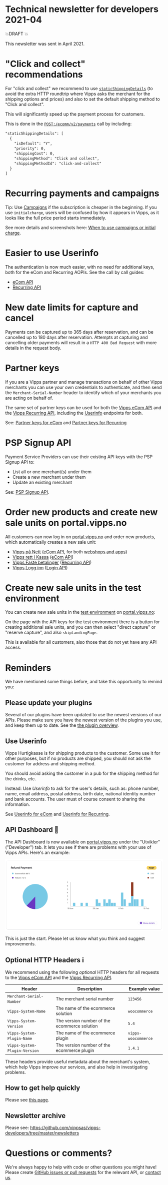 # Technical newsletter for developers 2021-04

💥DRAFT 💥

This newsletter was sent in April 2021.

# "Click and collect" recommendations

For "click and collect" we recommend to use
[`staticShippingDetails`](https://github.com/vippsas/vipps-ecom-api/blob/master/vipps-ecom-api.md#shipping-and-static-shipping-details)
(to avoid the extra HTTP roundtrip where Vipps asks the merchant
for the shipping options and prices) and also to set the default
shipping method to "Click and collect".

This will significantly speed up the payment process for customers.

This is done in the
[`POST:​/ecomm​/v2​/payments`](https://vippsas.github.io/vipps-ecom-api/#/Vipps%20eCom%20API/initiatePaymentV3UsingPOST)
call by including:

```
"staticShippingDetails": [
  {
    "isDefault": "Y",
    "priority": 0,
    "shippingCost": 0,
    "shippingMethod": "Click and collect",
    "shippingMethodId": "click-and-collect"
  }
]
```

# Recurring payments and campaigns

Tip: Use
[Campaigns](https://github.com/vippsas/vipps-recurring-api/blob/master/vipps-recurring-api.md#campaigns)
if the subscription is cheaper in the beginning. If you use
`initialcharge`, users will be confused by how it appears in Vipps, as it
looks like the full price period starts immediately.

See more details and screenshots here:
[When to use campaigns or initial charge](https://github.com/vippsas/vipps-recurring-api/blob/master/vipps-recurring-api.md#when-to-use-campaigns-or-initial-charge).

# Easier to use Userinfo

The authentication is now much easier, with no need for additional keys, both for
the eCom and Recurring AOPIs. See the call by call guides:
* [eCom API](https://github.com/vippsas/vipps-ecom-api/blob/master/vipps-ecom-api.md#userinfo-call-by-call-guide)
* [Recurring API](https://github.com/vippsas/vipps-recurring-api/blob/master/vipps-recurring-api.md#userinfo-call-by-call-guide)

# New date limits for capture and cancel

Payments can be captured up to 365 days after reservation,
and can be cancelled up to 180 days after reservation.
Attempts at capturing and cancelling older payments will result in
a `HTTP 400 Bad Request` with more details in the request body.

# Partner keys

If you are a Vipps partner and manage transactions on behalf of other
Vipps merchants you can use your own credentials to authenticate, and then send
the `Merchant-Serial-Number` header to identify which of your merchants you are
acting on behalf of.

The same set of partner keys can be used for both the
[Vipps eCom API](https://github.com/vippsas/vipps-ecom-api)
and the
[Vipps Recurring API](https://github.com/vippsas/vipps-recurring-api),
including the
[Userinfo](#use-userinfo)
endpoints for both.

See:
[Partner keys for eCom](https://github.com/vippsas/vipps-ecom-api/blob/master/vipps-ecom-api.md#partner-keys)
and
[Partner keys for Recurring](https://github.com/vippsas/vipps-recurring-api/blob/master/vipps-recurring-api.md#partner-keys)

# PSP Signup API

Payment Service Providers can use their existing API keys with the PSP Signup API to:

* List all or one merchant(s) under them
* Create a new merchant under them
* Update an existing merchant

See:
[PSP Signup API](https://github.com/vippsas/vipps-psp-api/blob/master/vipps-psp-api.md#psp-signup-api).

# Order new products and create new sale units on portal.vipps.no

All customers can now log in on
[portal.vipps.no](https://portal.vipps.no)
and order new products, which automatically creates a new sale unit:
* [Vipps på Nett](https://vipps.no/produkter-og-tjenester/bedrift/ta-betalt-paa-nett/ta-betalt-paa-nett/)
  ([eCom API](https://github.com/vippsas/vipps-ecom-api),
  for both
  [webshops and apps](https://vipps.no/produkter-og-tjenester/bedrift/ta-betalt-paa-nett/ta-betalt-paa-nett/))
* [Vipps rett i Kassa](https://vipps.no/produkter-og-tjenester/bedrift/ta-betalt-i-butikk/vipps-i-kassa/)
  ([eCom API](https://github.com/vippsas/vipps-ecom-api))
* [Vipps Faste betalinger](https://vipps.no/produkter-og-tjenester/bedrift/faste-betalinger/faste-betalinger/)
  ([Recurring API](https://github.com/vippsas/vipps-recurring-api))
* [Vipps Logg inn](https://vipps.no/produkter-og-tjenester/bedrift/logg-inn-med-vipps/logg-inn-med-vipps/)
  ([Login API](https://github.com/vippsas/vipps-login-api))

# Create new sale units in the test environment

You can create new sale units in the
[test environment](https://github.com/vippsas/vipps-developers/blob/master/vipps-test-environment.md)
on
[portal.vipps.no](https://portal.vipps.no):

On the page with the API keys for the test environment there is a button
for creating additional sale units, and you can then select
"direct capture" or "reserve capture", and also `skipLandingPage`.

This is available for all customers, also those that do not yet have any API access.

# Reminders

We have mentioned some things before, and take this opportunity to remind you:

## Please update your plugins

Several of our plugins have been updated to use the newest versions of
our APIs. Please make sure you have the newest version of the plugins
you use, and keep them up to date. See the
[the plugin overview](https://github.com/vippsas/vipps-plugins).

## Use Userinfo

Vipps Hurtigkasse is for shipping products to the customer.
Some use it for other purposes, but if no products are shipped,
you should not ask the customer for address and shipping method.

You should avoid asking the customer in a pub for the shipping method for the drinks, etc.

Instead: Use _Userinfo_ to ask for the user's details, such as:
phone number, name, email address, postal address, birth date, national identity number and bank accounts.
The user must of course consent to sharing the information.

See
[Userinfo for eCom](https://github.com/vippsas/vipps-ecom-api/blob/master/vipps-ecom-api.md#userinfo)
and
[Userinfo for Recurring](https://github.com/vippsas/vipps-recurring-api/blob/master/vipps-recurring-api.md#userinfo).

## API Dashboard 🚦

The API Dashboard is now available on
[portal.vipps.no](https://portal.vipps.no)
under the "Utvikler" ("Developer") tab.
It lets you see if there are problems with your use of Vipps APIs.
Here's an example:

![API Dashboard example](images/2021-02-api-dashboard-example.png)

This is just the start. Please let us know what you think and suggest improvements.

## Optional HTTP Headers ℹ️

We recommend using the following _optional_ HTTP headers for all requests to the
[Vipps eCom API](https://github.com/vippsas/vipps-ecom-api/)
and the
[Vipps Recurring API](https://github.com/vippsas/vipps-recurring-api/).

| Header                        | Description                                  | Example value        |
| ----------------------------- | -------------------------------------------- | -------------------- |
| `Merchant-Serial-Number`      | The merchant serial number                   | `123456`             |
| `Vipps-System-Name`           | The name of the ecommerce solution           | `woocommerce`        |
| `Vipps-System-Version`        | The version number of the ecommerce solution | `5.4`                |
| `Vipps-System-Plugin-Name`    | The name of the ecommerce plugin             | `vipps-woocommerce`  |
| `Vipps-System-Plugin-Version` | The version number of the ecommerce plugin   | `1.4.1`              |

These headers provide useful metadata about the merchant's system,
which help Vipps improve our services, and also help in investigating problems.   

## How to get help quickly

Please see
[this page](https://github.com/vippsas/vipps-developers/blob/master/contact.md).

## Newsletter archive

Please see: https://github.com/vippsas/vipps-developers/tree/master/newsletters

# Questions or comments?

We're always happy to help with code or other questions you might have!
Please create [GitHub issues or pull requests](https://github.com/vippsas)
for the relevant API,
or [contact us](https://github.com/vippsas/vipps-developers/blob/master/contact.md).
